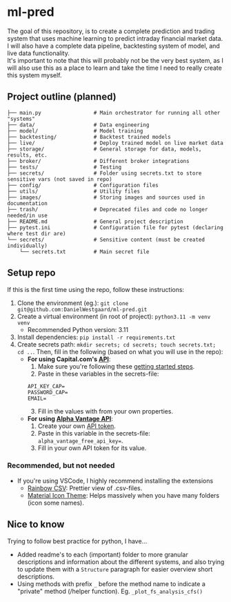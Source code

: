 # ml-pred
The goal of this repository, is to create a complete prediction and trading system that uses machine learning to predict intraday financial market data. I will also have a complete data pipeline, backtesting system of model, and live data functionality.<br>
It's important to note that this will probably not be the very best system, as I will also use this as a place to learn and take the time I need to really create this system myself.

## Project outline (planned)
```
├── main.py                 # Main orchestrator for running all other "systems"
├── data/                   # Data engineering
├── model/                  # Model training
├── backtesting/            # Backtest trained models
├── live/                   # Deploy trained model on live market data
├── storage/                # General storage for data, models, results, etc.
├── broker/                 # Different broker integrations
├── tests/                  # Testing
├── secrets/                # Folder using secrets.txt to store sensitive vars (not saved in repo)
├── config/                 # Configuration files
├── utils/                  # Utility files
├── images/                 # Storing images and sources used in documentation
├── trash/                  # Deprecated files and code no longer needed/in use
├── README.md               # General project description
├── pytest.ini              # Configuration file for pytest (declaring where test dir are)
└── secrets/                # Sensitive content (must be created individually)
    └── secrets.txt         # Main secret file
```

## Setup repo
If this is the first time using the repo, follow these instructions:
1. Clone the environment (eg.): ``` git clone git@github.com:DanielWestgaard/ml-pred.git ```
2. Create a virtual environment (in root of project): ``` python3.11 -m venv venv ```
    - Recommended Python version: 3.11
3. Install dependencies: ``` pip install -r requirements.txt ```
4. Create secrets path: ``` mkdir secrets; cd secrets; touch secrets.txt; cd .. ```. Then, fill in the following (based on what you will use in the repo):
    - **For using Capital.com's [API](https://open-api.capital.com/)**: 
        1. Make sure you're following these [getting started steps](https://open-api.capital.com/#section/Getting-started).
        2. Paste in these variables in the secrets-file:
        ```
        API_KEY_CAP=
        PASSWORD_CAP=
        EMAIL=
        ```
        3. Fill in the values with from your own properties.
    - **For using [Alpha Vantage API](https://www.alphavantage.co/documentation/)**:
        1. Create your own [API token](https://www.alphavantage.co/support/#api-key).
        2. Paste in this variable in the secrets-file: ```alpha_vantage_free_api_key=```.
        3. Fill in your own API token for its value.
### Recommended, but not needed
- If you're using VSCode, I highly recommend installing the extensions
    - [Rainbow CSV](https://marketplace.visualstudio.com/items/?itemName=mechatroner.rainbow-csv): Prettier view of .csv-files.
    - [Material Icon Theme](https://marketplace.visualstudio.com/items/?itemName=PKief.material-icon-theme): Helps massively when you have many folders (icon some names).

## Nice to know
Trying to follow best practice for python, I have...
- Added readme's to each (important) folder to more granular descriptions and information about the different systems, and also trying to update them with a ```Structure``` paragraph for easier overview short descriptions.
- Using methods with prefix ```_``` before the method name to indicate a "private" method (/helper function). Eg. ```_plot_fs_analysis_cfs()```